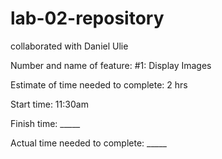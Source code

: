# lab-02-repository
collaborated with Daniel Ulie

Number and name of feature: #1: Display Images

Estimate of time needed to complete: 2 hrs

Start time: 11:30am

Finish time: _____

Actual time needed to complete: _____